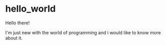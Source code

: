 # hello_world
Hello there!

I'm just new with the world of programming and i would like to know more about it.

